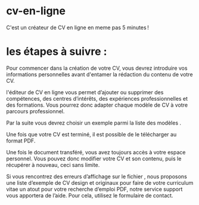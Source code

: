 # cv-en-ligne
C'est un créateur de CV en ligne en meme pas 5 minutes !

# les étapes à suivre :

Pour commencer dans la création de votre CV, vous devrez introduire vos informations personnelles avant d'entamer la rédaction du contenu de votre CV.

l'éditeur de CV en ligne vous permet d’ajouter ou supprimer des compétences, des centres d’intérêts, des expériences professionnelles et des formations.
Vous pourrez donc adapter chaque modèle de CV à votre parcours professionnel.

Par la suite vous devrez choisir un exemple parmi la liste des modèles .

Une fois que votre CV est terminé, il est possible de le télécharger au format PDF. 

Une fois le document transféré, vous avez toujours accès à votre espace personnel. Vous pouvez donc modifier votre CV et son contenu, puis le récupérer à nouveau, ceci sans limite.

Si vous rencontrez des erreurs d’affichage sur le fichier , nous proposons une liste d’exemple de CV design et originaux pour faire de votre curriculum vitae un atout pour votre recherche d’emploi PDF, notre service support vous apportera de l’aide. Pour cela, utilisez le formulaire de contact.

